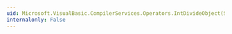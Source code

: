```yaml
---
uid: Microsoft.VisualBasic.CompilerServices.Operators.IntDivideObject(System.Object,System.Object)
internalonly: False
---
```

